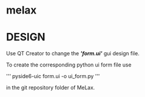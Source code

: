 # melax

# DESIGN

Use QT Creator to change the ***'form.ui'*** gui design file.

To create the corresponding python ui form file use

'''
pyside6-uic form.ui -o ui_form.py
'''

in the git repository folder of MeLax.